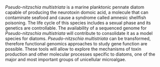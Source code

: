 *Pseudo-nitzschia multistriata* is a marine planktonic pennate diatom
capable of producing the neurotoxin domoic acid, a molecule that can
contaminate seafood and cause a syndrome called amnesic shellfish
poisoning. The life cycle of this species includes a sexual phase and
its genetics are controllable. The availability of a sequenced genome
for *Pseudo-nitzschia multistriata* will contribute to consolidate it as a
model species for diatoms. *Pseudo-nitzschia multistriata* can be
transformed, therefore functional genomics approaches to study gene
function are possible. These tools will allow to explore the mechanisms
of toxin production and other molecular processes specific to diatoms,
one of the major and most important groups of unicellular
microalgae.
